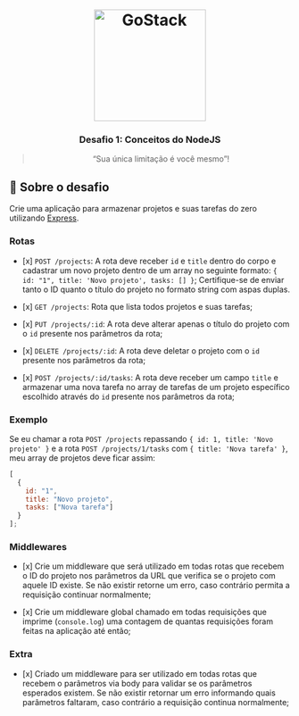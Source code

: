<h1 align="center">
    <img alt="GoStack" src="https://rocketseat-cdn.s3-sa-east-1.amazonaws.com/bootcamp-header.png" width="200px" />
</h1>

<h3 align="center">
  Desafio 1: Conceitos do NodeJS
</h3>

<blockquote align="center">“Sua única limitação é você mesmo”!</blockquote>

## :rocket: Sobre o desafio

Crie uma aplicação para armazenar projetos e suas tarefas do zero utilizando [Express](https://expressjs.com/pt-br/).

### Rotas

- \[x]  `POST /projects`: A rota deve receber `id` e `title` dentro do corpo e cadastrar um novo projeto dentro de um array no seguinte formato: `{ id: "1", title: 'Novo projeto', tasks: [] }`; Certifique-se de enviar tanto o ID quanto o título do projeto no formato string com aspas duplas.

- \[x]  `GET /projects`: Rota que lista todos projetos e suas tarefas;

- \[x]  `PUT /projects/:id`: A rota deve alterar apenas o título do projeto com o `id` presente nos parâmetros da rota;

- \[x]  `DELETE /projects/:id`: A rota deve deletar o projeto com o `id` presente nos parâmetros da rota;

- \[x]  `POST /projects/:id/tasks`: A rota deve receber um campo `title` e armazenar uma nova tarefa no array de tarefas de um projeto específico escolhido através do `id` presente nos parâmetros da rota;

### Exemplo

Se eu chamar a rota `POST /projects` repassando `{ id: 1, title: 'Novo projeto' }` e a rota `POST /projects/1/tasks` com `{ title: 'Nova tarefa' }`, meu array de projetos deve ficar assim:

```js
[
  {
    id: "1",
    title: "Novo projeto",
    tasks: ["Nova tarefa"]
  }
];
```

### Middlewares

- \[x] Crie um middleware que será utilizado em todas rotas que recebem o ID do projeto nos parâmetros da URL que verifica se o projeto com aquele ID existe. Se não existir retorne um erro, caso contrário permita a requisição continuar normalmente;

- \[x]  Crie um middleware global chamado em todas requisições que imprime (`console.log`) uma contagem de quantas requisições foram feitas na aplicação até então;


### Extra

- \[x] Criado um middleware para ser utilizado em todas rotas que recebem o parâmetros via body para validar se os parâmetros esperados existem. Se não existir retornar um erro informando quais parâmetros faltaram, caso contrário a requisição continua normalmente;